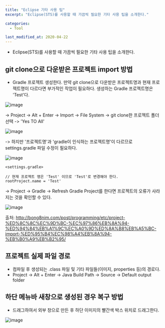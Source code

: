 ```yaml
---
title: "Eclipse 기타 사용 팁"
excerpt: "Eclipse(STS)를 사용할 때 가끔씩 필요한 기타 사용 팁을 소개한다."

categories:
  - Tool

last_modified_at: 2020-04-22
---
```

- Eclipse(STS)를 사용할 때 가끔씩 필요한 기타 사용 팁을 소개한다.



## git clone으로 다운받은 프로젝트 import 방법
- Gradle 프로젝트 생성한다. 만약 git clone으로 다운받은 프로젝트명과 현재 프로젝트명이 다르다면 부가적인 작업이 필요하다. 생성하는 Gradle 프로젝트명은 'Test'다.

![image](/assets/images/2020-04-22-Eclipse3/image1.png)

-> Project -> Alt + Enter -> Import -> File System -> git clone한 프로젝트 폴더 선택 -> 'Yes TO All'

![image](/assets/images/2020-04-22-Eclipse3/image2.png)

-> 하지만 '프로젝트명'과 'gradle이 인식하는 프로젝트명'이 다르므로 settings.gradle 파일 수정이 필요하다.

![image](/assets/images/2020-04-22-Eclipse3/image3.png)

```
<settings.gradle>

// 현재 프로젝트 명은 'Test' 이므로 'Test'로 변경해야 한다.
rootProject.name = 'Test'
```

-> Project -> Gradle -> Refresh Gradle Project를 한다면 프로젝트의 오류가 사라지는 것을 확인할 수 있다.

![image](/assets/images/2020-04-22-Eclipse3/image4.png)

출처: <http://bong8nim.com/post/programming/etc/project-%ED%8C%8C%EC%9D%BC-%EC%97%86%EB%8A%94-%ED%94%84%EB%A1%9C%EC%A0%9D%ED%8A%B8%EB%A5%BC-import-%ED%95%B4%EC%98%A4%EB%8A%94-%EB%B0%A9%EB%B2%95/>



## 프로젝트 실제 파일 경로
- 컴파일 후 생성되는 .class 파일 및 기타 파일들(이미지, properties 등)의 경로다.
- Project -> Alt + Enter -> Java Build Path -> Source -> Default output folder



## 하단 메뉴바 새창으로 생성된 경우 복구 방법
- 드래그하여서 외부 창으로 만든 후 하단 이미지의 빨간색 박스 위치로 드래그한다.

![image](/assets/images/2020-04-22-Eclipse3/image5.png)

